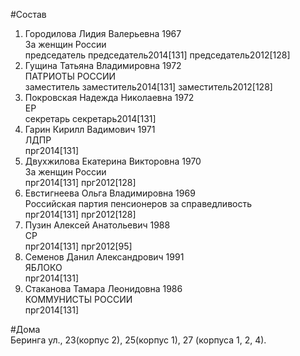 #Состав  
1. Городилова Лидия Валерьевна 1967  
    За женщин России  
    председатель председатель2014[131] председатель2012[128]  
2. Гущина Татьяна Владимировна 1972  
    ПАТРИОТЫ РОССИИ  
    заместитель заместитель2014[131] заместитель2012[128]  
3. Покровская Надежда Николаевна 1972  
    ЕР  
    секретарь секретарь2014[131]  
4. Гарин Кирилл Вадимович 1971  
    ЛДПР  
    прг2014[131]  
5. Двухжилова Екатерина Викторовна 1970  
    За женщин России  
    прг2014[131] прг2012[128]  
6. Евстигнеева Ольга Владимировна 1969  
    Российская партия пенсионеров за справедливость  
    прг2014[131] прг2012[128]  
7. Пузин Алексей Анатольевич 1988  
    СР  
    прг2014[131] прг2012[95]  
8. Семенов Данил Александрович 1991  
    ЯБЛОКО  
    прг2014[131]  
9. Стаканова Тамара Леонидовна 1986  
    КОММУНИСТЫ РОССИИ  
    прг2014[131]  
  
#Дома  
Беринга ул.,    23(корпус 2), 25(корпус 1), 27 (корпуса 1, 2, 4).  
  
